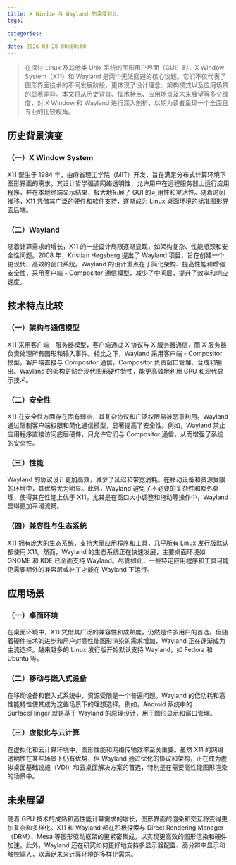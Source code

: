 ```yaml
---
title: X Window 与 Wayland 的深度对比
tags:
  - 
categories:
  - 
date: 2026-03-28 00:00:00
---
```


> 在探讨 Linux 及其他类 Unix 系统的图形用户界面（GUI）时，X Window System（X11）和 Wayland 是两个无法回避的核心议题。它们不仅代表了图形界面技术的不同发展阶段，更体现了设计理念、架构模式以及应用场景的显著差异。本文将从历史背景、技术特点、应用场景及未来展望等多个维度，对 X Window 和 Wayland 进行深入剖析，以期为读者呈现一个全面且专业的比较视角。

<!-- more -->

## 历史背景演变

### （一）X Window System
X11 诞生于 1984 年，由麻省理工学院（MIT）开发，旨在满足分布式计算环境下图形界面的需求。其设计哲学强调网络透明性，允许用户在远程服务器上运行应用程序，并在本地终端显示结果，极大地拓展了 GUI 的可用性和灵活性。随着时间推移，X11 凭借其广泛的硬件和软件支持，逐渐成为 Linux 桌面环境的标准图形界面后端。

### （二）Wayland
随着计算需求的增长，X11 的一些设计局限逐渐显现，如架构复杂、性能瓶颈和安全性问题。2008 年，Kristian Høgsberg 提出了 Wayland 项目，旨在创建一个更现代、高效的窗口系统。Wayland 的设计重点在于简化架构、提高性能和增强安全性，采用客户端 - Compositor 通信模型，减少了中间层，提升了效率和响应速度。

## 技术特点比较

### （一）架构与通信模型
X11 采用客户端 - 服务器模型，客户端通过 X 协议与 X 服务器通信，而 X 服务器负责处理所有图形和输入事件。相比之下，Wayland 采用客户端 - Compositor 模型，客户端直接与 Compositor 通信，Compositor 负责窗口管理、合成和输出。Wayland 的架构更贴合现代图形硬件特性，能更高效地利用 GPU 和现代显示技术。

### （二）安全性
X11 在安全性方面存在固有弱点，其复杂协议和广泛权限易被恶意利用。Wayland 通过限制客户端权限和简化通信模型，显著提高了安全性。例如，Wayland 禁止应用程序直接访问底层硬件，只允许它们与 Compositor 通信，从而增强了系统的安全性。

### （三）性能
Wayland 的协议设计更加高效，减少了延迟和带宽消耗。在移动设备和资源受限的环境中，其优势尤为明显。此外，Wayland 避免了不必要的复杂性和额外处理，使得其在性能上优于 X11。尤其是在窗口大小调整和拖动等操作中，Wayland 显得更加平滑流畅。

### （四）兼容性与生态系统
X11 拥有庞大的生态系统，支持大量应用程序和工具，几乎所有 Linux 发行版默认都使用 X11。然而，Wayland 的生态系统正在快速发展，主要桌面环境如 GNOME 和 KDE 已全面支持 Wayland。尽管如此，一些特定应用程序和工具可能仍需要额外的兼容层或补丁才能在 Wayland 下运行。

## 应用场景

### （一）桌面环境
在桌面环境中，X11 凭借其广泛的兼容性和成熟度，仍然是许多用户的首选。但随着硬件技术的进步和用户对高性能图形渲染的需求增加，Wayland 正在逐渐成为主流选择。越来越多的 Linux 发行版开始默认支持 Wayland，如 Fedora 和 Ubuntu 等。

### （二）移动与嵌入式设备
在移动设备和嵌入式系统中，资源受限是一个普遍问题。Wayland 的低功耗和高性能特性使其成为这些场景下的理想选择。例如，Android 系统中的 SurfaceFlinger 就是基于 Wayland 的原理设计，用于图形显示和窗口管理。

### （三）虚拟化与云计算
在虚拟化和云计算环境中，图形性能和网络传输效率至关重要。虽然 X11 的网络透明性在某些场景下仍有优势，但 Wayland 通过优化的协议和架构，正在成为虚拟桌面基础设施（VDI）和云桌面解决方案的首选，特别是在需要高性能图形渲染的场景中。

## 未来展望

随着 GPU 技术的成熟和高性能计算需求的增长，图形界面的渲染和交互将变得更加复杂和多样化。X11 和 Wayland 都在积极探索与 Direct Rendering Manager（DRM）、Mesa 等图形驱动框架的更紧密集成，以实现更高效的图形渲染和硬件加速。此外，Wayland 还在研究如何更好地支持多显示器配置、高分辨率显示和触控输入，以满足未来计算环境的多样化需求。